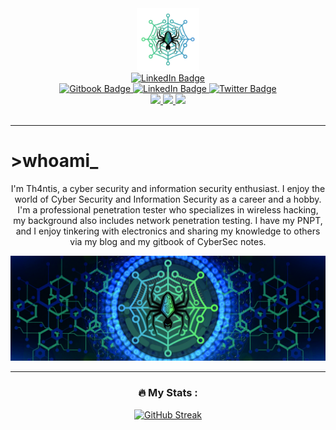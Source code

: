 <div id="header" align="center">
  <img src="/assets/CyberSpider-UG-Outline.png" width="100"/>
</div>

<div id="link" align="center">
  <a href="https://th4ntis.com">
    <img src="https://img.shields.io/badge/Website-black?style=for-the-badge&logo=Github&logoColor=white" alt="LinkedIn Badge"/>
  </a>
</div>

<div id="badges1" align="center">
  <a href="https://cybersec.th4ntis.com/">
    <img src="https://img.shields.io/badge/Gitbook-blue?style=for-the-badge&logo=Gitbook&logoColor=white" alt="Gitbook Badge"/>
  </a>
  <a href="https://www.linkedin.com/in/th4ntis/">
    <img src="https://img.shields.io/badge/LinkedIn-blue?style=for-the-badge&logo=linkedin&logoColor=white" alt="LinkedIn Badge"/>
  </a>
  <a href="https://twitter.com/Th4ntis">
    <img src="https://img.shields.io/badge/Twitter-black?style=for-the-badge&logo=twitter&logoColor=white" alt="Twitter Badge"/>
  </a>
</div>

<div id="badges2" align="center">
  <a href="https://infosec.exchange/web/@th4ntis">
    <img src="https://img.shields.io/badge/Mastodon-purple?style=for-the-badge&logo=Mastodon&logoColor=white"/>
  </a>
  <a href="https://tryhackme.com/p/th4ntis">
    <img src="https://img.shields.io/badge/TryHackMe-Red?style=for-the-badge&logo=TryHackMe&logoColor=white"/>
  </a>
  <a href="https://app.hackthebox.com/profile/274909">
    <img src="https://img.shields.io/badge/HackTheBox-green?style=for-the-badge&logo=HackTheBox&logoColor=white"/>
  </a>
</div>

<div id="views" align="center">
<img src="https://komarev.com/ghpvc/?username=th4ntis&style=flat-square&color=blue" alt=""/>
</div>

---

<h1>
  >whoami_
</h1>

<div align="center">
I'm Th4ntis, a cyber security and information security enthusiast. I enjoy the world of Cyber Security and Information Security as a career and a hobby. I'm a professional penetration tester who specializes in wireless hacking, my background also includes network penetration testing. I have my PNPT, and I enjoy tinkering with electronics and sharing my knowledge to others via my blog and my gitbook of CyberSec notes.

![Banner](https://github.com/Th4ntis/th4ntis.github.io/raw/main/assets/TWITTER%20BANNER.jpg)

---

### :fire: My Stats :
[![GitHub Streak](http://github-readme-streak-stats.herokuapp.com?user=th4ntis&theme=dark&background=000000)](https://git.io/streak-stats)

</div>

